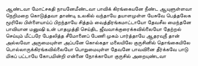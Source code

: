 
ஆண்டவா மோட்சகதி நாயனேமீண்டவா பாவிக் கிரங்கையனே
நீண்ட ஆயுளுள்ளவா நெறிமறை கொடுத்தவா
தாண்டி உலகில் வந்தாயே தயாளமுள்ள யேசுவே
பெத்தலேக மூரிலே பிள்ளையாய்ப் பிறந்தாயே
சித்தம் வைத்திரங்கமாட்டாயோ தேவசீல மைந்தனே
பாவியான மனுஷி உன் பாதமுத்தி செய்திட
ஜீவவாக்குரைக்கவில்லையோ தேற்றல் செய்யும் மீட்பரே
பேதலித்த சீமோனைப் பேணி முகம் பார்த்தாயே
ஆதரவுநீ தான் அல்லவோ அருமையுள்ள அப்பனே
கொல்கதா மலையிலே குருசினில் தொங்கையிலே
பொல்லாருக்கிரங்கவில்லையோ பொறுமையுள்ள தேவனே
பாவவினை தீர்க்கவே பாடு மிகப் பட்டாயே
கோபமின்றி என்னை நோக்காயோ குருசில் அறையுண்டவா


